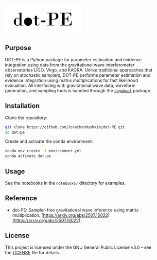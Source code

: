 ![dot-pe logo](dot-pe-logo-white-bg.png)

## Purpose

DOT-PE is a Python package for parameter estimation and evidence integration using data from the gravitational wave interferometer observatories LIGO, Virgo, and KAGRA. Unlike traditional approaches that rely on stochastic samplers, DOT-PE performs parameter estimation and evidence integration using matrix multiplications for fast likelihood evaluation. All interfacing with gravitational wave data, waveform generation, and sampling tools is handled through the [`cogwheel`](https://github.com/jroulet/cogwheel) package.

## Installation

Clone the repository:
```bash
git clone https://github.com/JonathanMushkin/dot-PE.git
cd dot-pe
```

Create and activate the conda environment:
```bash
conda env create -f environment.yml
conda activate dot-pe
```

## Usage

See the notebooks in the `notebooks/` directory for examples.

## Reference

- dot-PE: Sampler-free gravitational wave inference using matrix multiplication. [https://arxiv.org/abs/2507.16022](https://arxiv.org/abs/2507.16022) 

## License

This project is licensed under the GNU General Public License v3.0 – see the [LICENSE](LICENSE) file for details. 

